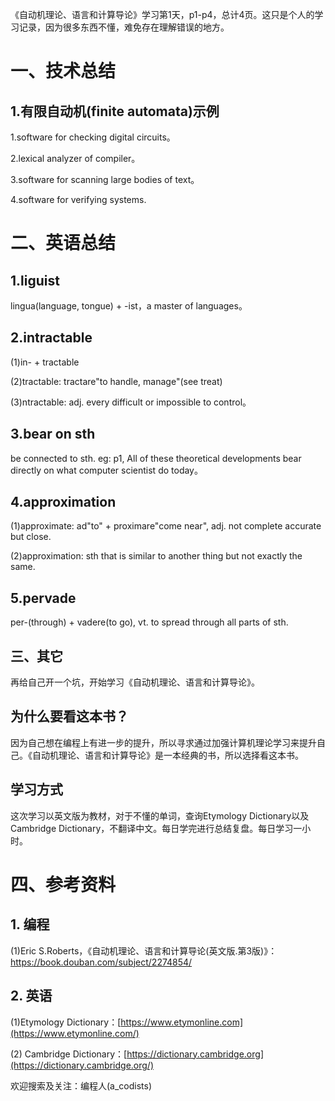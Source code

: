 《自动机理论、语言和计算导论》学习第1天，p1-p4，总计4页。这只是个人的学习记录，因为很多东西不懂，难免存在理解错误的地方。

# 一、技术总结

## 1.有限自动机(finite automata)示例

1.software for checking digital circuits。

2.lexical analyzer of compiler。

3.software for scanning large bodies of text。

4.software for verifying systems.

# 二、英语总结

## 1.liguist

lingua(language, tongue) + -ist，a master of languages。

## 2.intractable

(1)in- + tractable

(2)tractable: tractare"to handle, manage"(see treat)

(3)ntractable: adj. every difficult or impossible to control。

## 3.bear on sth 

be connected to sth. eg: p1, All of these theoretical developments bear directly on what computer scientist do today。

## 4.approximation 

(1)approximate: ad"to" + proximare"come near", adj. not complete accurate but close.

(2)approximation: sth that is similar to another thing but not exactly the same.

## 5.pervade

per-(through) + vadere(to go), vt. to spread through all parts of sth.

## 三、其它

再给自己开一个坑，开始学习《自动机理论、语言和计算导论》。

## 为什么要看这本书？

因为自己想在编程上有进一步的提升，所以寻求通过加强计算机理论学习来提升自己。《自动机理论、语言和计算导论》是一本经典的书，所以选择看这本书。

## 学习方式

这次学习以英文版为教材，对于不懂的单词，查询Etymology Dictionary以及 Cambridge  Dictionary，不翻译中文。每日学完进行总结复盘。每日学习一小时。

# 四、参考资料

## 1. 编程

(1)Eric S.Roberts，《自动机理论、语言和计算导论(英文版.第3版)》：https://book.douban.com/subject/2274854/

## 2. 英语

(1)Etymology Dictionary：[https://www.etymonline.com](https://www.etymonline.com/)

(2) Cambridge  Dictionary：[https://dictionary.cambridge.org](https://dictionary.cambridge.org/)


欢迎搜索及关注：编程人(a_codists)